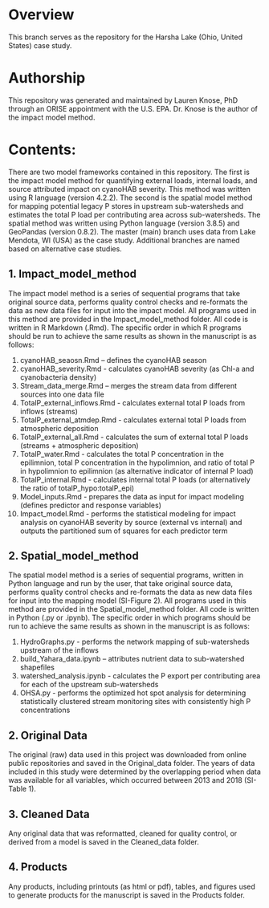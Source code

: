 # Overview
This branch serves as the repository for the Harsha Lake (Ohio, United States) case study. 

# Authorship
This repository was generated and maintained by Lauren Knose, PhD through an ORISE appointment with the U.S. EPA. Dr. Knose is the author of the impact model method. 

# Contents:
There are two model frameworks contained in this repository. The first is the impact model method for quantifying external loads, internal loads, and source attributed impact on cyanoHAB severity. This method was written using R language (version 4.2.2). The second is the spatial model method for mapping potential legacy P stores in upstream sub-watersheds and estimates the total P load per contributing area across sub-watersheds. The spatial method was written using Python language (version 3.8.5) and GeoPandas (version 0.8.2). The master (main) branch uses data from Lake Mendota, WI (USA) as the case study. Additional branches are named based on alternative case studies.

## 1. Impact_model_method
The impact model method is a series of sequential programs that take original source data, performs quality control checks and re-formats the data as new data files for input into the impact model. All programs used in this method are provided in the Impact_model_method folder. All code is written in R Markdown (.Rmd). The specific order in which R programs should be run to achieve the same results as shown in the manuscript is as follows:
  1. cyanoHAB_seaosn.Rmd – defines the cyanoHAB season
  2. cyanoHAB_severity.Rmd - calculates cyanoHAB severity (as Chl-a and cyanobacteria density)
  3. Stream_data_merge.Rmd – merges the stream data from different sources into one data file
  4. TotalP_external_inflows.Rmd - calculates external total P loads from inflows (streams)
  5. TotalP_external_atmdep.Rmd - calculates external total P loads from atmospheric deposition
  6. TotalP_external_all.Rmd - calculates the sum of external total P loads (streams + atmospheric deposition)
  7. TotalP_water.Rmd - calculates the total P concentration in the epilimnion, total P concentration in the hypolimnion, and ratio of total P in hypolimnion to epilimnion (as alternative indicator of internal P load)
  8. TotalP_internal.Rmd - calculates internal total P loads (or alternatively the ratio of totalP_hypo:totalP_epi)
  9. Model_inputs.Rmd - prepares the data as input for impact modeling (defines predictor and response variables)
  10. Impact_model.Rmd - performs the statistical modeling for impact analysis on cyanoHAB severity by source (external vs internal) and outputs the partitioned sum of squares for each predictor term 

## 2. Spatial_model_method
The spatial model method is a series of sequential programs, written in Python language and run by the user, that take original source data, performs quality control checks and re-formats the data as new data files for input into the mapping model (SI-Figure 2). All programs used in this method are provided in the Spatial_model_method folder. All code is written in Python (.py or .ipynb). The specific order in which programs should be run to achieve the same results as shown in the manuscript is as follows:
  1. HydroGraphs.py - performs the network mapping of sub-watersheds upstream of the inflows
  2. build_Yahara_data.ipynb – attributes nutrient data to sub-watershed shapefiles
  3. watershed_analysis.ipynb - calculates the P export per contributing area for each of the upstream sub-watersheds
  4. OHSA.py - performs the optimized hot spot analysis for determining statistically clustered stream monitoring sites with consistently high P concentrations

## 2. Original Data 
The original (raw) data used in this project was downloaded from online public repositories and saved in the Original_data folder. The years of data included in this study were determined by the overlapping period when data was available for all variables, which occurred between 2013 and 2018 (SI-Table 1).  

## 3. Cleaned Data
Any original data that was reformatted, cleaned for quality control, or derived from a model is saved in the Cleaned_data folder. 

## 4. Products 
Any products, including printouts (as html or pdf), tables, and figures used to generate products for the manuscript is saved in the Products folder.
